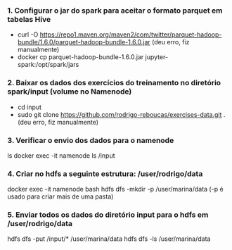 ### 1. Configurar o jar do spark para aceitar o formato parquet em tabelas Hive

- curl -O https://repo1.maven.org/maven2/com/twitter/parquet-hadoop-bundle/1.6.0/parquet-hadoop-bundle-1.6.0.jar (deu erro, fiz manualmente)
- docker cp parquet-hadoop-bundle-1.6.0.jar jupyter-spark:/opt/spark/jars
### 2. Baixar os dados dos exercícios do treinamento no diretório spark/input (volume no Namenode)

- cd input
- sudo git clone https://github.com/rodrigo-reboucas/exercises-data.git . (deu erro, fiz manualmente)
### 3. Verificar o envio dos dados para o namenode
ls
docker exec -it namenode ls /input

### 4. Criar no hdfs a seguinte estrutura: /user/rodrigo/data
docker exec -it namenode bash
hdfs dfs -mkdir -p /user/marina/data (-p é usado para criar mais de uma pasta)

### 5. Enviar todos os dados do diretório input para o hdfs em /user/rodrigo/data
hdfs dfs -put /input/* /user/marina/data
hdfs dfs -ls /user/marina/data
